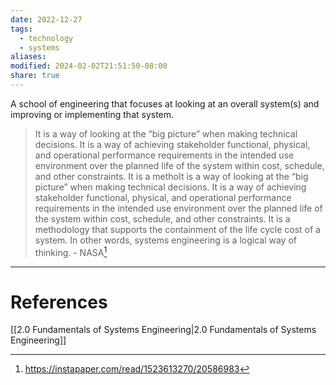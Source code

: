 ```yaml
---
date: 2022-12-27
tags:
  - technology
  - systems
aliases: 
modified: 2024-02-02T21:51:50-08:00
share: true
---
```

A school of engineering that focuses at looking at an overall system(s) and improving or implementing that system.

>It is a way of looking at the “big picture” when making technical decisions. It is a way of achieving stakeholder functional, physical, and operational performance requirements in the intended use environment over the planned life of the system within cost, schedule, and other constraints. It is a methoIt is a way of looking at the “big picture” when making technical decisions. It is a way of achieving stakeholder functional, physical, and operational performance requirements in the intended use environment over the planned life of the system within cost, schedule, and other constraints. It is a methodology that supports the containment of the life cycle cost of a system. In other words, systems engineering is a logical way of thinking. - NASA[^1]

[^1]:https://instapaper.com/read/1523613270/20586983

---
# References
[[2.0 Fundamentals of Systems Engineering|2.0 Fundamentals of Systems Engineering]]